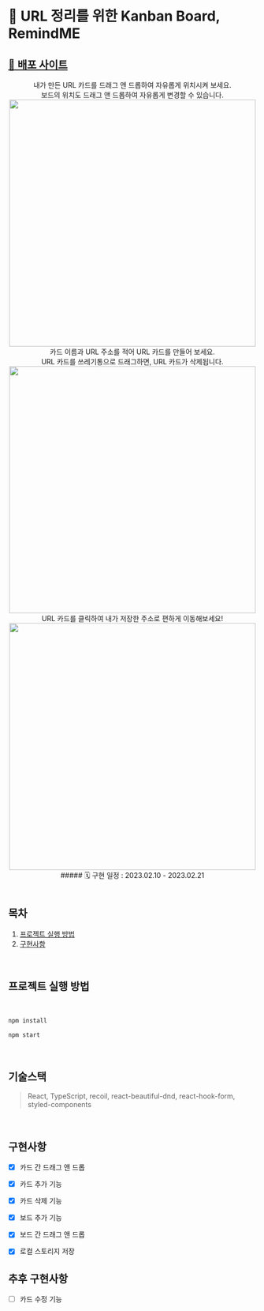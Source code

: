 # 📮 URL 정리를 위한 Kanban Board, RemindME
## [🔖 배포 사이트](https://paper-remindme.netlify.app/)

<div align="center">
내가 만든 URL 카드를 드래그 앤 드롭하여 자유롭게 위치시켜 보세요.
<br />
보드의 위치도 드래그 앤 드롭하여 자유롭게 변경할 수 있습니다.
   <img width="500px" src="https://user-images.githubusercontent.com/107424974/220314655-8a134c3b-c5b2-4833-a41b-2ddaa7fed255.gif"/>
<br />
카드 이름과 URL 주소를 적어 URL 카드를 만들어 보세요.
<br />
URL 카드를 쓰레기통으로 드래그하면, URL 카드가 삭제됩니다.
   <img width="500px" src="https://user-images.githubusercontent.com/107424974/220314411-4833f86e-9b05-4f8c-b96a-1e71457f6077.gif"/>
   <br />
URL 카드를 클릭하여 내가 저장한 주소로 편하게 이동해보세요!
   <img width="500px" src="https://user-images.githubusercontent.com/107424974/220314466-c344aea3-d273-4610-bdd9-a53cff01b604.gif"/>

<br />
##### 🗓 구현 일정 : 2023.02.10 - 2023.02.21
</div>

<br />

## 목차

1. [프로젝트 실행 방법](#프로젝트-실행-방법)
2. [구현사항](#구현사항)

</br>

## 프로젝트 실행 방법

<br>

```bash
npm install
```

```bash
npm start
```

<br>

## 기술스택

> React, TypeScript, recoil, react-beautiful-dnd, react-hook-form, styled-components

<br>

## 구현사항

- [x] 카드 간 드래그 앤 드롭
      <br />
- [x] 카드 추가 기능
      <br />
- [x] 카드 삭제 기능
      <br />
- [x] 보드 추가 기능
      <br />
- [x] 보드 간 드래그 앤 드롭
      <br />
- [x] 로컬 스토리지 저장
      <br />


## 추후 구현사항
- [ ] 카드 수정 기능
      <br />
